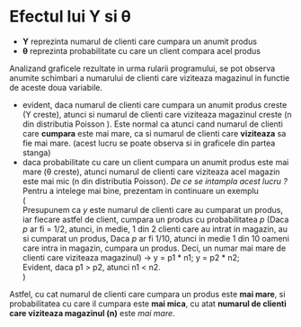 # Efectul lui Y si 	θ
 
- **Y** reprezinta numarul de clienti care cumpara un anumit produs
- **θ** reprezinta probabilitate cu care un client compara acel produs

Analizand graficele rezultate in urma rularii programului, se pot observa
anumite schimbari a numarului de clienti care viziteaza magazinul in functie de
aceste doua variabile.

- evident, daca numarul de clienti care cumpara un anumit produs creste (Y creste),
atunci si numarul de clienti care viziteaza magazinul creste (n din distributia Poisson ).
Este normal ca atunci cand numarul de clienti care **cumpara** este mai mare, ca si numarul de
clienti care **viziteaza** sa fie mai mare. (acest lucru se poate observa si in graficele din partea stanga)
- daca probabilitate cu care un client cumpara un anumit produs este mai mare (θ creste),
atunci numarul de clienti care viziteaza acel magazin este mai mic (n din distributia Poisson).
_De ce se intampla acest lucru ?_ Pentru a intelege mai bine, prezentam in continuare un exemplu
  \
(\
Presupunem ca _y_ este numarul de clienti care au cumparat un produs, iar fiecare astfel de client, cumpara un produs
cu probabilitatea _p_ (Daca _p_ ar fi = 1/2, atunci, in medie, 1 din 2 clienti care au intrat in magazin, au si cumparat un produs, 
Daca _p_ ar fi 1/10, atunci in medie 1 din 10 oameni care intra in magazin, cumpara un produs. Deci, un numar mai mare de clienti
care viziteaza magazinul)
&rarr; y = p1 * n1; y = p2 * n2;\
Evident, daca p1 > p2, atunci n1 < n2.\
)

Astfel, cu cat numarul de clienti care cumpara un produs este **mai mare**, si probabilitatea cu care il cumpara este **mai mica**,
cu atat **numarul de clienti care viziteaza magazinul (n)** este _mai mare_.